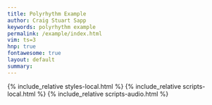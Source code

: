 ```yaml
---
title: Polyrhythm Example
author: Craig Stuart Sapp
keywords: polyrhythm example
permalink: /example/index.html
vim: ts=3
hnp: true
fontawesome: true
layout: default
summary:
---
```


{% include_relative styles-local.html %}
{% include_relative scripts-local.html %}
{% include_relative scripts-audio.html %}

<div style="font-size:2rem; position:sticky !important; position: -webkit-sticky; margin-left:-50px; top:200px !important;" title="Click to go to previous example" id="previous-example">
	<i class="navigate bi bi-caret-left-fill"></i>
</div>

<div style="font-size:2rem; position:sticky !important; position: -webkit-sticky; margin-right:-20px; top:200px !important" title="Click to go to next example" id="next-example">
	<i class="navigate bi bi-caret-right-fill"></i>
</div>

<div style="margin-top:20px;" id="example"></div>

<span id="vbutton"></span>
<script type="text/x-humdrum" id="example-notation"></script>


